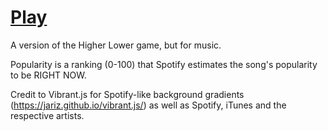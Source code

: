 # [Play](https://pjpuzzler.github.io/higher-lower-songs)

A version of the Higher Lower game, but for music.

Popularity is a ranking (0-100) that Spotify estimates the song's popularity to be RIGHT NOW.

Credit to Vibrant.js for Spotify-like background gradients (https://jariz.github.io/vibrant.js/) as well as Spotify, iTunes and the respective artists.
